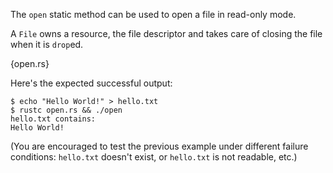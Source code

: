 The `open` static method can be used to open a file in read-only mode.

A `File` owns a resource, the file descriptor and takes care of closing the
file when it is `drop`ed.

{open.rs}

Here's the expected successful output:

```
$ echo "Hello World!" > hello.txt
$ rustc open.rs && ./open
hello.txt contains:
Hello World!
```

(You are encouraged to test the previous example under different failure
conditions: `hello.txt` doesn't exist, or `hello.txt` is not readable,
etc.)
